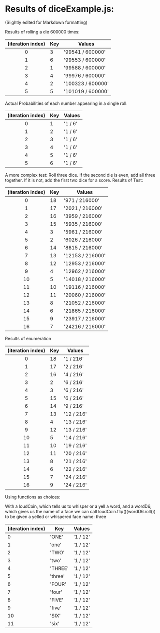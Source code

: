# Results of diceExample.js:

(Slightly edited for Markdown formatting)

Results of rolling a die 600000 times:

| (iteration index) | Key |      Values       |
:---:|---|---|
|         0         |  3  | '99541 / 600000'  |
|         1         |  6  | '99553 / 600000'  |
|         2         |  1  | '99588 / 600000'  |
|         3         |  4  | '99976 / 600000'  |
|         4         |  2  | '100323 / 600000' |
|         5         |  5  | '101019 / 600000' |

Actual Probabilities of each number appearing in a single roll:

| (iteration index) | Key | Values  |
|:---:|---|---|
|         0         |  1  | '1 / 6' |
|         1         |  2  | '1 / 6' |
|         2         |  3  | '1 / 6' |
|         3         |  4  | '1 / 6' |
|         4         |  5  | '1 / 6' |
|         5         |  6  | '1 / 6' |

A more complex test: Roll three dice. If the second die is even,
add all three together. If it is not, add the first two dice for a score.
Results of Test:

| (iteration index) | Key |      Values      |
:---:|---|---|
|         0         | 18  |  '971 / 216000'  |
|         1         | 17  | '2021 / 216000'  |
|         2         | 16  | '3959 / 216000'  |
|         3         | 15  | '5935 / 216000'  |
|         4         |  3  | '5961 / 216000'  |
|         5         |  2  | '6026 / 216000'  |
|         6         | 14  | '8815 / 216000'  |
|         7         | 13  | '12153 / 216000' |
|         8         | 12  | '12953 / 216000' |
|         9         |  4  | '12962 / 216000' |
|        10         |  5  | '14018 / 216000' |
|        11         | 10  | '19116 / 216000' |
|        12         | 11  | '20060 / 216000' |
|        13         |  8  | '21052 / 216000' |
|        14         |  6  | '21865 / 216000' |
|        15         |  9  | '23917 / 216000' |
|        16         |  7  | '24216 / 216000' |
Results of enumeration

| (iteration index) | Key |   Values   |
:---:|---|---
|         0         | 18  | '1 / 216'  |
|         1         | 17  | '2 / 216'  |
|         2         | 16  | '4 / 216'  |
|         3         |  2  | '6 / 216'  |
|         4         |  3  | '6 / 216'  |
|         5         | 15  | '6 / 216'  |
|         6         | 14  | '9 / 216'  |
|         7         | 13  | '12 / 216' |
|         8         |  4  | '13 / 216' |
|         9         | 12  | '13 / 216' |
|        10         |  5  | '14 / 216' |
|        11         | 10  | '19 / 216' |
|        12         | 11  | '20 / 216' |
|        13         |  8  | '21 / 216' |
|        14         |  6  | '22 / 216' |
|        15         |  7  | '24 / 216' |
|        16         |  9  | '24 / 216' |

Using functions as choices:

With a loudCoin, which tells us to whisper or a yell a word, and a wordD6, which gives us the name of a face
we can call loudCoin.flip()(wordD6.roll()) to be given a yelled or whispered face name: three

| (iteration index) |   Key   |  Values  |
---|---|---
|         0         |  'ONE'  | '1 / 12' |
|         1         |  'one'  | '1 / 12' |
|         2         |  'TWO'  | '1 / 12' |
|         3         |  'two'  | '1 / 12' |
|         4         | 'THREE' | '1 / 12' |
|         5         | 'three' | '1 / 12' |
|         6         | 'FOUR'  | '1 / 12' |
|         7         | 'four'  | '1 / 12' |
|         8         | 'FIVE'  | '1 / 12' |
|         9         | 'five'  | '1 / 12' |
|        10         |  'SIX'  | '1 / 12' |
|        11         |  'six'  | '1 / 12' |

